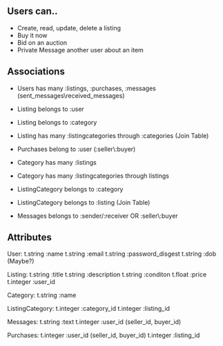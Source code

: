Users can..
---------------------------------------
- Create, read, update, delete a listing
- Buy it now
- Bid on an auction
- Private Message another user about an item


Associations
---------------------------------------
- Users has many :listings, :purchases, :messages (sent_messages\\received_messages)

- Listing belongs to :user
- Listing belongs to :category
- Listing has many :listingcategories through :categories
(Join Table)

- Purchases belong to :user (:seller\\:buyer)

- Category has many :listings 
- Category has many :listingcategories through listings

- ListingCategory belongs to :category
- ListingCategory belongs to :listing
(Join Table)

- Messages belongs to :sender/:receiver OR :seller\\:buyer


Attributes 
---------------------------------------
User:
t.string :name
t.string :email
t.string :password_disgest
t.string :dob (Maybe?)


Listing:
t.string :title
t.string :description
t.string :conditon
t.float :price
t.integer :user_id


Category:
t.string :name


ListingCategory:
t.integer :category_id
t.integer :listing_id


Messages:
t.string :text
t.integer :user_id (seller_id, buyer_id)


Purchases: 
t.integer :user_id (seller_id, buyer_id)
t.integer :listing_id






